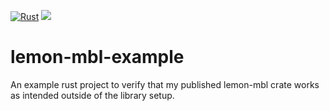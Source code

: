 [![Rust](https://github.com/Zitronenjoghurt/lemon-mbl-example/actions/workflows/rust.yml/badge.svg)](https://github.com/Zitronenjoghurt/lemon-mbl-example/actions/workflows/rust.yml)
![](https://tokei.rs/b1/github/Zitronenjoghurt/lemon-mbl-example?category=code&type=Rust&logo=https://simpleicons.org/icons/rust.svg)

# lemon-mbl-example
An example rust project to verify that my published lemon-mbl crate works as intended outside of the library setup.
